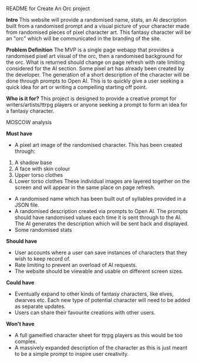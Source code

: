 README for Create An Orc project

**Intro**
This website will provide a randomised name, stats, an AI description built from a randomised prompt and a visual
picture of your character made from randomised pieces of pixel character art. This fantasy character will be an "orc" 
which will be communicated in the branding of the site.


**Problem Definition**
The MVP is a single page webapp that provides a randomised pixel art visual of the orc, then a randomised
background for the orc. What is returned should change on page refresh with rate limiting considered for the AI section.
Some pixel art has already been created by the developer. 
The generation of a short description of the character will be done through prompts to Open AI.
This is to quickly give a user seeking a quick idea for art or writing a compelling starting off point.

**Who is it for?**
This project is designed to provide a creative prompt for writers/artists/ttrpg players or anyone seeking a
prompt to form an idea for a fantasy character.


MOSCOW analysis

**Must have**

- A pixel art image of the randomised character. This has been created through:
1. A shadow base
2. A face with skin colour
3. Upper torso clothes
4. Lower torso clothes
These individual images are layered together on the screen and will appear in the same place on page refresh.
- A randomised name which has been built out of syllables provided in a JSON file.
- A randomised description created via prompts to Open AI. The prompts should have randomised values each time it is sent
through to the AI. The AI generates the description which will be sent back and displayed.
- Some randomised stats

**Should have**
- User accounts where a user can save instances of characters that they wish to keep record of.
- Rate limiting to prevent an overload of AI requests.
- The website should be viewable and usable on different screen sizes.


**Could have**
- Eventually expand to other kinds of fantasy characters, like elves, dwarves etc. Each new type of potential character
will need to be added as separate updates.
- Users can share their favourite creations with other users.

**Won't have**
- A full gameified character sheet for ttrpg players as this would be too complex.
- A massively expanded description of the character as this is just meant to be a simple prompt to inspire user
creativity.

